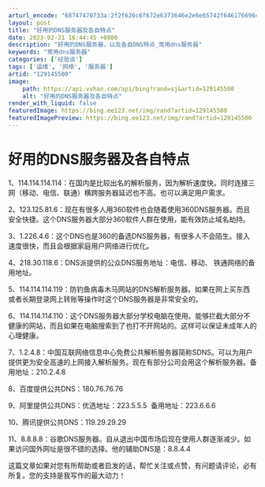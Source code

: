 ```yaml
---
arturl_encode: "68747470733a:2f2f626c6f672e6373646e2e6e65742f6461766964776b782f:61727469636c652f64657461696c732f313239313435353030"
layout: post
title: "好用的DNS服务器及各自特点"
date: 2023-02-21 16:44:45 +0800
description: "好用的DNS服务器，以及各自DNS特点_常用dns服务器"
keywords: "常用dns服务器"
categories: ['经验谈']
tags: ['运维', '网络', '服务器']
artid: "129145500"
image:
    path: https://api.vvhan.com/api/bing?rand=sj&artid=129145500
    alt: "好用的DNS服务器及各自特点"
render_with_liquid: false
featuredImage: https://bing.ee123.net/img/rand?artid=129145500
featuredImagePreview: https://bing.ee123.net/img/rand?artid=129145500
---
```


# 好用的DNS服务器及各自特点

1、114.114.114.114：在国内是比较出名的解析服务，因为解析速度快。同时连接三网（移动、电信、联通）横跨服务器延迟也不高。也可以满足用户需求。

2、123.125.81.6：现在有很多人用360软件也会随着使用360DNS服务器。而且安全快捷。这个DNS服务器大部分360软件人群在使用，能有效防止域名劫持。

3、1.226.4.6：这个DNS也是360的备选DNS服务器，有很多人不会陌生。接入速度很快，而且会根据家庭用户网络进行优化。

4、218.30.118.6：DNS派提供的公众DNS服务地址：电信、移动、 铁通网络的备用地址。

5、114.114.114.119：防钓鱼病毒木马网站的DNS解析服务器。如果在网上买东西或者长期登录网上转账等操作时这个DNS服务器是非常安全的。

6、114.114.114.110：这个DNS服务器大部分学校电脑在使用。能够拦截大部分不健康的网站，而且如果在电脑搜索到了也打不开网站的。这样可以保证未成年人的心理健康。

7、1.2.4.8：中国互联网络信息中心免费公共解析服务器简称SDNS。可以为用户提供更为安全高速的上网接入解析服务。现在有部分公司会用这个解析服务器。备用地址：210.2.4.8

8、百度提供公共DNS：180.76.76.76

9、阿里提供公共DNS：优选地址：223.5.5.5  备用地址：223.6.6.6

10、腾讯提供公共DNS：119.29.29.29

11、8.8.8.8：谷歌DNS服务器。自从退出中国市场后现在使用人群逐渐减少。如果访问国外网址是很不错的选择。他的辅助DNS是：8.8.4.4

这篇文章如果对您有所帮助或者启发的话，帮忙关注或点赞，有问题请评论，必有所复。您的支持是我写作的最大动力！